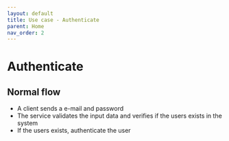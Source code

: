 ```yaml
---
layout: default
title: Use case - Authenticate
parent: Home
nav_order: 2
---
```


# Authenticate

## Normal flow

* A client sends a e-mail and password
* The service validates the input data and verifies if the users exists in the system
* If the users exists, authenticate the user
